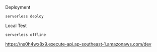 Deployment
```
serverless deploy
```

Local Test
```
serverless offline
```


https://ns0h4wx8x9.execute-api.ap-southeast-1.amazonaws.com/dev